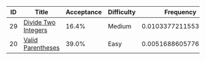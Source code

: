 |ID|Title|Acceptance|Difficulty|Frequency|
|----|-----|----|---|---|
|29|[Divide Two Integers]( https://leetcode.com/problems/divide-two-integers)|16.4%|Medium|0.010337721155330612|
|20|[Valid Parentheses]( https://leetcode.com/problems/valid-parentheses)|39.0%|Easy|0.005168860577665306|
